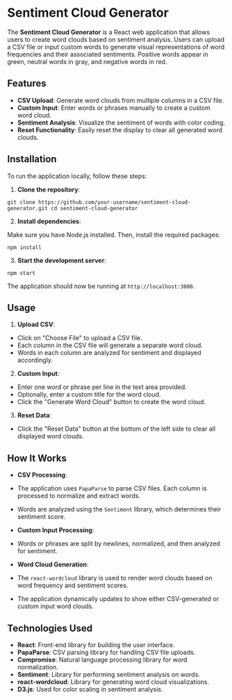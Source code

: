 # Sentiment Cloud Generator

The **Sentiment Cloud Generator** is a React web application that allows users to create word clouds based on sentiment analysis. Users can upload a CSV file or input custom words to generate visual representations of word frequencies and their associated sentiments. Positive words appear in green, neutral words in gray, and negative words in red.

## Features

- **CSV Upload**: Generate word clouds from multiple columns in a CSV file.
- **Custom Input**: Enter words or phrases manually to create a custom word cloud.
- **Sentiment Analysis**: Visualize the sentiment of words with color coding.
- **Reset Functionality**: Easily reset the display to clear all generated word clouds.

## Installation

To run the application locally, follow these steps:

1. **Clone the repository**:

```
git clone https://github.com/your-username/sentiment-cloud-generator.git cd sentiment-cloud-generator
```

2. **Install dependencies**:

Make sure you have Node.js installed. Then, install the required packages:

```
npm install
```

3. **Start the development server**:

```
npm start
```

The application should now be running at `http://localhost:3000`.

## Usage

1. **Upload CSV**:

- Click on "Choose File" to upload a CSV file.
- Each column in the CSV file will generate a separate word cloud.
- Words in each column are analyzed for sentiment and displayed accordingly.

2. **Custom Input**:

- Enter one word or phrase per line in the text area provided.
- Optionally, enter a custom title for the word cloud.
- Click the "Generate Word Cloud" button to create the word cloud.

3. **Reset Data**:

- Click the "Reset Data" button at the bottom of the left side to clear all displayed word clouds.

## How It Works

- **CSV Processing**:
- The application uses `PapaParse` to parse CSV files. Each column is processed to normalize and extract words.
- Words are analyzed using the `Sentiment` library, which determines their sentiment score.

- **Custom Input Processing**:
- Words or phrases are split by newlines, normalized, and then analyzed for sentiment.

- **Word Cloud Generation**:
- The `react-wordcloud` library is used to render word clouds based on word frequency and sentiment scores.
- The application dynamically updates to show either CSV-generated or custom input word clouds.

## Technologies Used

- **React**: Front-end library for building the user interface.
- **PapaParse**: CSV parsing library for handling CSV file uploads.
- **Compromise**: Natural language processing library for word normalization.
- **Sentiment**: Library for performing sentiment analysis on words.
- **react-wordcloud**: Library for generating word cloud visualizations.
- **D3.js**: Used for color scaling in sentiment analysis.

